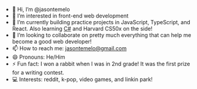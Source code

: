 - 👋 Hi, I’m @jasontemelo
- 👀 I’m interested in front-end web development
- 🌱 I’m currently building practice projects in JavaScript, TypeScript, and React. Also learning [C#](https://learn.microsoft.com/en-us/users/jasontemelo-3156/) and Harvard CS50x on the side!
- 💞️ I’m looking to collaborate on pretty much everything that can help me become a good web developer!
- 📫 How to reach me: jasontemelo@gmail.com
- 😄 Pronouns: He/Him
- ⚡ Fun fact: I won a rabbit when I was in 2nd grade! It was the first prize for a writing contest.
- 💻 Interests: reddit, k-pop, video games, and linkin park!

<!---
jasontemelo/jasontemelo is a ✨ special ✨ repository because its `README.md` (this file) appears on your GitHub profile.
You can click the Preview link to take a look at your changes.
--->

